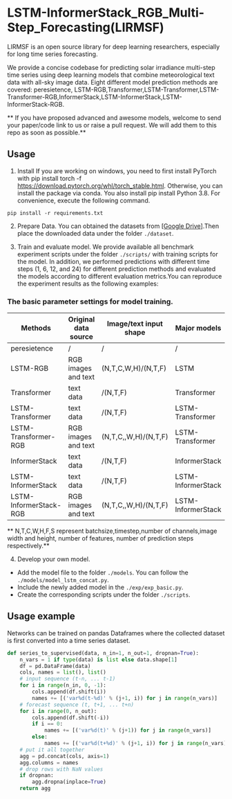 # LSTM-InformerStack_RGB_Multi-Step_Forecasting(LIRMSF)
LIRMSF is an open source library for deep learning researchers, especially for long time series forecasting.

We provide a concise codebase for predicting solar irradiance multi-step time series using deep learning models that combine meteorological text data with all-sky image data. Eight different model prediction methods are covered: peresietence, LSTM-RGB,Transformer,LSTM-Transformer,LSTM-Transformer-RGB,InformerStack,LSTM-InformerStack,LSTM- InformerStack-RGB.

** If you have proposed advanced and awesome models, welcome to send your paper/code link to us or raise a pull request. We will add them to this repo as soon as possible.**


## Usage

1. Install 
If you are working on windows, you need to first install PyTorch with pip install torch -f https://download.pytorch.org/whl/torch_stable.html. Otherwise, you can install the package via conda.
You also install pip install Python 3.8. For convenience, execute the following command.
```
pip install -r requirements.txt

```
2. Prepare Data. You can obtained the datasets from [[Google Drive]](https://drive.google.com/drive/folders/1ASQF064ZEAAqWNIUc1-F0vPPQ01eMxKo?usp=sharing).Then place the downloaded data under the folder `./dataset`. 

3. Train and evaluate model. We provide available all benchmark experiment scripts under the folder `./scripts/` with training scripts for the model. In addition, we performed predictions with different time steps (1, 6, 12, and 24) for different prediction methods and evaluated the models according to different evaluation metrics.You can reproduce the experiment results as the following examples:

### The basic parameter settings for model training.

|Methods|Original data source|Image/text input shape|Major models|Output shape
--------|---------------------|----------------------|------------|-----------
peresietence|/|/|/|/|
LSTM-RGB|RGB images and text|(N,T,C,W,H)/(N,T,F)|LSTM|(N,S)
Transformer|text data|/(N,T,F)|Transformer|(N,S)
LSTM-Transformer|text data|/(N,T,F)|LSTM-Transformer|(N,S)
LSTM-Transformer-RGB|RGB images and text|(N,T,C,,W,H)/(N,T,F)|LSTM-Transformer|(N,S)
InformerStack|text data|/(N,T,F)|InformerStack|(N,S)
LSTM-InformerStack|text data|/(N,T,F)|LSTM-InformerStack|(N,S)
LSTM-InformerStack-RGB|RGB images and text|(N,T,C,,W,H)/(N,T,F)|LSTM-InformerStack|(N,S)

** N,T,C,W,H,F,S represent batchsize,timestep,number of channels,image width and height, number of features, number of prediction steps respectively.**



4. Develop your own model.

- Add the model file to the folder `./models`. You can follow the `./models/model_lstm_concat.py`.
- Include the newly added model in the  `./exp/exp_basic.py`.
- Create the corresponding scripts under the folder `./scripts`.

## Usage example
Networks can be trained on pandas Dataframes where the collected dataset is first converted into a time series dataset.

```python
def series_to_supervised(data, n_in=1, n_out=1, dropnan=True):
	n_vars = 1 if type(data) is list else data.shape[1]
	df = pd.DataFrame(data)
	cols, names = list(), list()
	# input sequence (t-n, ... t-1)
	for i in range(n_in, 0, -1):
		cols.append(df.shift(i))
		names += [('var%d(t-%d)' % (j+1, i)) for j in range(n_vars)]
	# forecast sequence (t, t+1, ... t+n)
	for i in range(0, n_out):
		cols.append(df.shift(-i))
		if i == 0:
			names += [('var%d(t)' % (j+1)) for j in range(n_vars)]
		else:
			names += [('var%d(t+%d)' % (j+1, i)) for j in range(n_vars)]
	# put it all together
	agg = pd.concat(cols, axis=1)
	agg.columns = names
	# drop rows with NaN values
	if dropnan:
		agg.dropna(inplace=True)
	return agg

```


